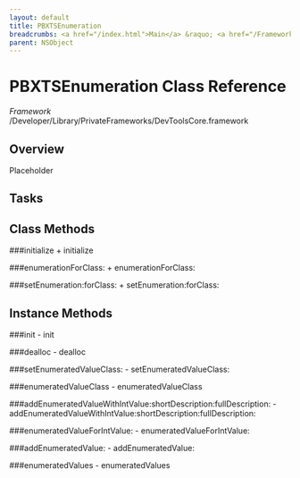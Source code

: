 ```yaml
---
layout: default
title: PBXTSEnumeration
breadcrumbs: <a href="/index.html">Main</a> &raquo; <a href="/Frameworks.html">Framework</a> &raquo; <a href="/Frameworks/DevToolsCore.html">DevToolsCore</a> &raquo; PBXTSEnumeration
parent: NSObject 
---
```

# PBXTSEnumeration Class Reference

*Framework* /Developer/Library/PrivateFrameworks/DevToolsCore.framework

## Overview

Placeholder

## Tasks

## Class Methods

<a name="+initialize"></a>
###initialize
    + initialize

<a name="+enumerationForClass:"></a>
###enumerationForClass:
    + enumerationForClass:

<a name="+setEnumeration:forClass:"></a>
###setEnumeration:forClass:
    + setEnumeration:forClass:

## Instance Methods

<a name="-init"></a>
###init
    - init

<a name="-dealloc"></a>
###dealloc
    - dealloc

<a name="-setEnumeratedValueClass:"></a>
###setEnumeratedValueClass:
    - setEnumeratedValueClass:

<a name="-enumeratedValueClass"></a>
###enumeratedValueClass
    - enumeratedValueClass

<a name="-addEnumeratedValueWithIntValue:shortDescription:fullDescription:"></a>
###addEnumeratedValueWithIntValue:shortDescription:fullDescription:
    - addEnumeratedValueWithIntValue:shortDescription:fullDescription:

<a name="-enumeratedValueForIntValue:"></a>
###enumeratedValueForIntValue:
    - enumeratedValueForIntValue:

<a name="-addEnumeratedValue:"></a>
###addEnumeratedValue:
    - addEnumeratedValue:

<a name="-enumeratedValues"></a>
###enumeratedValues
    - enumeratedValues

